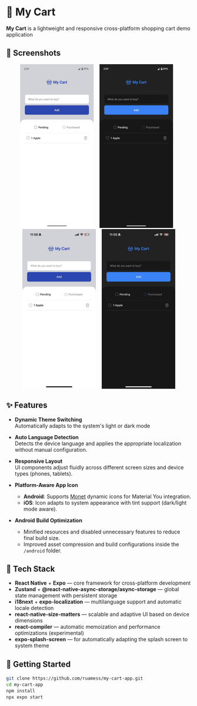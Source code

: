 # 🛒 My Cart

**My Cart** is a lightweight and responsive cross-platform shopping cart demo application

## 📸 Screenshots

<p align="center">
  <img src="./assets/screenshots/android-light.jpg" width="200"/>
  &nbsp;&nbsp;
  <img src="./assets/screenshots/android-dark.jpg" width="200"/>
  &nbsp;&nbsp;
  <img src="./assets/screenshots/ios-light.jpg" width="200"/>
  &nbsp;&nbsp;
  <img src="./assets/screenshots/ios-dark.jpg" width="200"/>
</p>


## ✨ Features

- **Dynamic Theme Switching**  
  Automatically adapts to the system's light or dark mode

- **Auto Language Detection**  
  Detects the device language and applies the appropriate localization without manual configuration.

- **Responsive Layout**  
  UI components adjust fluidly across different screen sizes and device types (phones, tablets).

- **Platform-Aware App Icon**  
  - **Android**: Supports [Monet](https://m3.material.io/styles/color/dynamic-color/overview) dynamic icons for Material You integration.  
  - **iOS**: Icon adapts to system appearance with tint support (dark/light mode aware).

- **Android Build Optimization**  
  - Minified resources and disabled unnecessary features to reduce final build size.  
  - Improved asset compression and build configurations inside the `/android` folder.

## 🧱 Tech Stack

- **React Native** + **Expo** — core framework for cross-platform development  
- **Zustand** + **@react-native-async-storage/async-storage** — global state management with persistent storage  
- **i18next** + **expo-localization** — multilanguage support and automatic locale detection  
- **react-native-size-matters** — scalable and adaptive UI based on device dimensions  
- **react-compiler** — automatic memoization and performance optimizations (experimental)
- **expo-splash-screen** — for automatically adapting the splash screen to system theme

## 🚀 Getting Started

```bash
git clone https://github.com/ruamess/my-cart-app.git
cd my-cart-app
npm install
npx expo start

